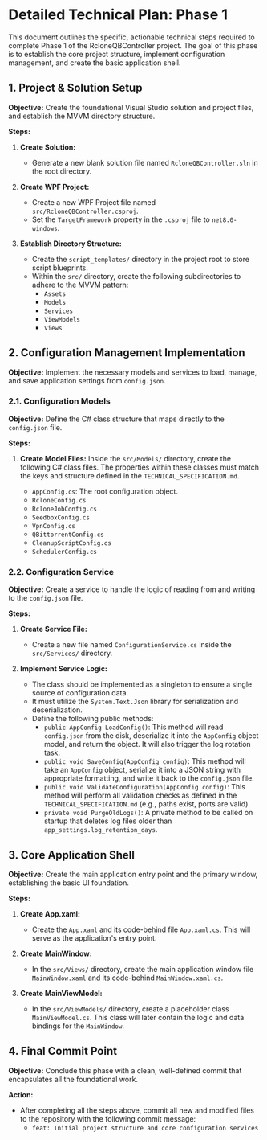 # Detailed Technical Plan: Phase 1

This document outlines the specific, actionable technical steps required to complete Phase 1 of the RcloneQBController project. The goal of this phase is to establish the core project structure, implement configuration management, and create the basic application shell.

## 1. Project & Solution Setup

**Objective:** Create the foundational Visual Studio solution and project files, and establish the MVVM directory structure.

**Steps:**

1.  **Create Solution:**
    *   Generate a new blank solution file named `RcloneQBController.sln` in the root directory.

2.  **Create WPF Project:**
    *   Create a new WPF Project file named `src/RcloneQBController.csproj`.
    *   Set the `TargetFramework` property in the `.csproj` file to `net8.0-windows`.

3.  **Establish Directory Structure:**
    *   Create the `script_templates/` directory in the project root to store script blueprints.
    *   Within the `src/` directory, create the following subdirectories to adhere to the MVVM pattern:
        *   `Assets`
        *   `Models`
        *   `Services`
        *   `ViewModels`
        *   `Views`

## 2. Configuration Management Implementation

**Objective:** Implement the necessary models and services to load, manage, and save application settings from `config.json`.

### 2.1. Configuration Models

**Objective:** Define the C# class structure that maps directly to the `config.json` file.

**Steps:**

1.  **Create Model Files:** Inside the `src/Models/` directory, create the following C# class files. The properties within these classes must match the keys and structure defined in the `TECHNICAL_SPECIFICATION.md`.

    *   `AppConfig.cs`: The root configuration object.
    *   `RcloneConfig.cs`
    *   `RcloneJobConfig.cs`
    *   `SeedboxConfig.cs`
    *   `VpnConfig.cs`
    *   `QBittorrentConfig.cs`
    *   `CleanupScriptConfig.cs`
    *   `SchedulerConfig.cs`

### 2.2. Configuration Service

**Objective:** Create a service to handle the logic of reading from and writing to the `config.json` file.

**Steps:**

1.  **Create Service File:**
    *   Create a new file named `ConfigurationService.cs` inside the `src/Services/` directory.

2.  **Implement Service Logic:**
    *   The class should be implemented as a singleton to ensure a single source of configuration data.
    *   It must utilize the `System.Text.Json` library for serialization and deserialization.
    *   Define the following public methods:
        *   `public AppConfig LoadConfig()`: This method will read `config.json` from the disk, deserialize it into the `AppConfig` object model, and return the object. It will also trigger the log rotation task.
        *   `public void SaveConfig(AppConfig config)`: This method will take an `AppConfig` object, serialize it into a JSON string with appropriate formatting, and write it back to the `config.json` file.
        *   `public void ValidateConfiguration(AppConfig config)`: This method will perform all validation checks as defined in the `TECHNICAL_SPECIFICATION.md` (e.g., paths exist, ports are valid).
        *   `private void PurgeOldLogs()`: A private method to be called on startup that deletes log files older than `app_settings.log_retention_days`.

## 3. Core Application Shell

**Objective:** Create the main application entry point and the primary window, establishing the basic UI foundation.

**Steps:**

1.  **Create App.xaml:**
    *   Create the `App.xaml` and its code-behind file `App.xaml.cs`. This will serve as the application's entry point.

2.  **Create MainWindow:**
    *   In the `src/Views/` directory, create the main application window file `MainWindow.xaml` and its code-behind `MainWindow.xaml.cs`.

3.  **Create MainViewModel:**
    *   In the `src/ViewModels/` directory, create a placeholder class `MainViewModel.cs`. This class will later contain the logic and data bindings for the `MainWindow`.

## 4. Final Commit Point

**Objective:** Conclude this phase with a clean, well-defined commit that encapsulates all the foundational work.

**Action:**

*   After completing all the steps above, commit all new and modified files to the repository with the following commit message:
    *   `feat: Initial project structure and core configuration services`